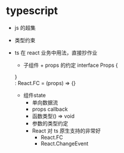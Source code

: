 # typescript
- js 的超集
- 类型约束
- ts 在 react 业务中用法，直接抄作业
  - 子组件 + props 的约定
  interface Props {

  }  
  : React.FC<Props> = (props) => {}
  - 组件state
    - 单向数据流
    - props callback
    - 函数类型() => void
    - 参数的类型约定
    - React 对 ts 原生支持的非常好
      - React.FC
      - React.ChangeEvent<HTMLInputElement>
